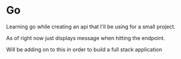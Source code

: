 # Go

Learning go while creating an api that I'll be using for a small project.

As of right now just displays message when hitting the endpoint.

Will be adding on to this in order to build a full stack application
